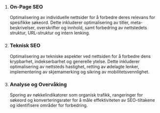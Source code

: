 1. ### On-Page SEO

   Optimalisering av individuelle nettsider for å forbedre deres relevans for spesifikke søkeord. Dette inkluderer optimalisering av titler, meta-beskrivelser, overskrifter og innhold, samt forbedring av nettstedets struktur, URL-struktur og intern lenking.

2. ### Teknisk SEO

   Optimalisering av tekniske aspekter ved nettsiden for å forbedre dens krypbarhet, indekserbarhet og generelle ytelse. Dette inkluderer optimalisering av nettsteds hastighet, retting av ødelagte lenker, implementering av skjemamerking og sikring av mobilitetsvennlighet.

3. ### Analyse og Overvåking
   Sporing av nøkkelindikatorer som organisk trafikk, rangeringer for søkeord og konverteringsrater for å måle effektiviteten av SEO-tiltakene og identifisere områder for forbedring.

